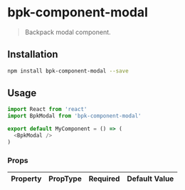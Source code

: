 # bpk-component-modal

> Backpack modal component.

## Installation

```sh
npm install bpk-component-modal --save
```

## Usage

```js
import React from 'react'
import BpkModal from 'bpk-component-modal'

export default MyComponent = () => (
  <BpkModal />
)
```

### Props

| Property          | PropType             | Required | Default Value |
| ----------------- | -------------------- | -------- | ------------- |
